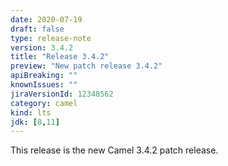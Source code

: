 ```yaml
---
date: 2020-07-19
draft: false
type: release-note
version: 3.4.2
title: "Release 3.4.2"
preview: "New patch release 3.4.2"
apiBreaking: ""
knownIssues: ""
jiraVersionId: 12348562
category: camel
kind: lts
jdk: [8,11]
---
```


This release is the new Camel 3.4.2 patch release.
